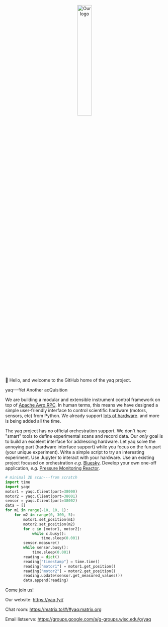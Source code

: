 <p align="center">
<img 
    style="display: block; 
           margin-left: auto;
           margin-right: auto;
           width: 30%;
           align: center;"
    src="https://raw.githubusercontent.com/yaq-project/yaq-fyi/main/logos/yaq-logo-411x256.png" 
    alt="Our logo">
</img>
</p>
  
👋 Hello, and welcome to the GitHub home of the yaq project.

yaq---Yet Another acQuisition

We are building a modular and extensible instrument control framework on top of [Apache Avro RPC](https://avro.apache.org/docs/1.11.1/specification/). 
In human terms, this means we have designed a simple user-friendly interface to control scientific hardware (motors, sensors, etc) from Python.
We already support [lots of hardware](https://yaq.fyi/hardware/). and more is being added all the time.

The yaq project has no official orchestration support.
We don't have "smart" tools to define experimental scans and record data.
Our _only_ goal is to build an excelent interface for addressing hardware.
Let yaq solve the annoying part (hardware interface support) while you focus on the fun part (your unique experiment).
Write a simple script to try an interesting experiment.
Use Jupyter to interact with your hardware.
Use an existing project focused on orchestration _e.g._ [Bluesky](https://blueskyproject.io/).
Develop your own one-off application, _e.g._ [Pressure Monitoring Reactor](https://github.com/uw-madison-chem-shops/pressure-monitoring-reactor).

```python
# minimal 2D scan---from scratch
import time
import yaqc
motor1 = yaqc.Client(port=38000)
motor2 = yaqc.Client(port=38001)
sensor = yaqc.Client(port=38002)
data = []
for m1 in range(-10, 10, 1):
    for m2 in range(0, 300, 5):
        motor1.set_position(m1)
        motor2.set_position(m2)
        for c in [motor1, motor2]:
            while c.busy():
                time.sleep(0.001)
        sensor.measure()
        while sensor.busy():
            time.sleep(0.001)
        reading = dict()
        reading["timestamp"] = time.time()
        reading["motor1"] = motor1.get_position()
        reading["motor2"] = motor2.get_position()
        reading.update(sensor.get_measured_values())
        data.append(reading)
```

Come join us!

Our website: https://yaq.fyi/

Chat room: https://matrix.to/#/#yaq:matrix.org

Email listserve: https://groups.google.com/a/g-groups.wisc.edu/g/yaq

